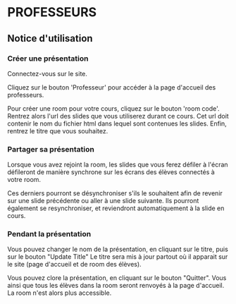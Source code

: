 # PROFESSEURS

## Notice d'utilisation

### Créer une présentation

Connectez-vous sur le site.

Cliquez sur le bouton 'Professeur' pour accéder à la page d'accueil des professeurs.

Pour créer une room pour votre cours, cliquez sur le bouton 'room code'.
Rentrez alors l'url des slides que vous utiliserez durant ce cours. Cet url doit contenir le nom du fichier html dans lequel sont contenues les slides.
Enfin, rentrez le titre que vous souhaitez.

### Partager sa présentation

Lorsque vous avez rejoint la room, les slides que vous ferez défiler à l'écran défileront de manière synchrone sur les écrans des élèves connectés à votre room.

Ces derniers pourront se désynchroniser s'ils le souhaitent afin de revenir sur une slide précédente ou aller à une slide suivante.
Ils pourront également se resynchroniser, et reviendront automatiquement à la slide en cours.

### Pendant la présentation

Vous pouvez changer le nom de la présentation, en cliquant sur le titre, puis sur le bouton "Update Title"
Le titre sera mis à jour partout où il apparait sur le site (page d'accueil et de room des élèves).

Vous pouvez clore la présentation, en cliquant sur le bouton "Quitter". Vous ainsi que tous les élèves dans la room seront renvoyés à la page d'accueil.
La room n'est alors plus accessible.
